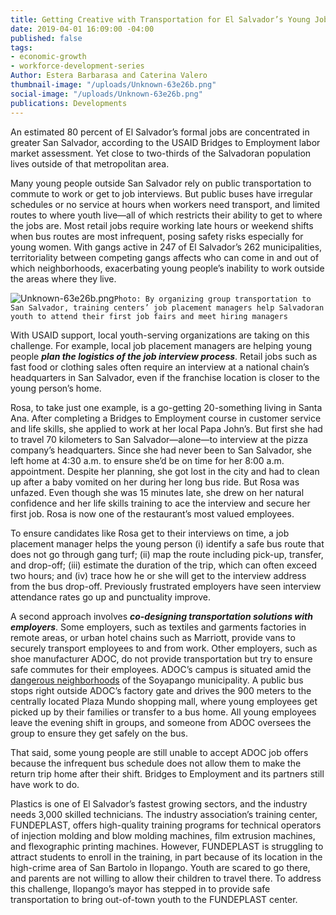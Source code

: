 ```yaml
---
title: Getting Creative with Transportation for El Salvador’s Young Job-Seekers
date: 2019-04-01 16:09:00 -04:00
published: false
tags:
- economic-growth
- workforce-development-series
Author: Estera Barbarasa and Caterina Valero
thumbnail-image: "/uploads/Unknown-63e26b.png"
social-image: "/uploads/Unknown-63e26b.png"
publications: Developments
---
```


An estimated 80 percent of El Salvador’s formal jobs are concentrated in greater San Salvador, according to the USAID Bridges to Employment labor market assessment. Yet close to two-thirds of the Salvadoran population lives outside of that metropolitan area. 

Many young people outside San Salvador rely on public transportation to commute to work or get to job interviews. But public buses have irregular schedules or no service at hours when workers need transport, and limited routes to where youth live—all of which restricts their ability to get to where the jobs are. Most retail jobs require working late hours or weekend shifts when bus routes are most infrequent, posing safety risks especially for young women. With gangs active in 247 of El Salvador’s 262 municipalities, territoriality between competing gangs affects who can come in and out of which neighborhoods, exacerbating young people’s inability to work outside the areas where they live.

![Unknown-63e26b.png](/uploads/Unknown-63e26b.png)`Photo: By organizing group transportation to San Salvador, training centers’ job placement managers help Salvadoran youth to attend their first job fairs and meet hiring managers`

With USAID support, local youth-serving organizations are taking on this challenge. For example, local job placement managers are helping young people ***plan the logistics of the job interview process***. Retail jobs such as fast food or clothing sales often require an interview at a national chain’s headquarters in San Salvador, even if the franchise location is closer to the young person’s home. 

Rosa, to take just one example, is a go-getting 20-something living in Santa Ana. After completing a Bridges to Employment course in customer service and life skills, she applied to work at her local Papa John’s. But first she had to travel 70 kilometers to San Salvador—alone—to interview at the pizza company’s headquarters. Since she had never been to San Salvador, she left home at 4:30 a.m. to ensure she’d be on time for her 8:00 a.m. appointment. Despite her planning, she got lost in the city and had to clean up after a baby vomited on her during her long bus ride. But Rosa was unfazed. Even though she was 15 minutes late, she drew on her natural confidence and her life skills training to ace the interview and secure her first job. Rosa is now one of the restaurant’s most valued employees.

To ensure candidates like Rosa get to their interviews on time, a job placement manager helps the young person (i) identify a safe bus route that does not go through gang turf; (ii) map the route including pick-up, transfer, and drop-off; (iii) estimate the duration of the trip, which can often exceed two hours; and (iv) trace how he or she will get to the interview address from the bus drop-off. Previously frustrated employers have seen interview attendance rates go up and punctuality improve.

A second approach involves ***co-designing transportation solutions with employers***. Some employers, such as textiles and garments factories in remote areas, or urban hotel chains such as Marriott, provide vans to securely transport employees to and from work. Other employers, such as shoe manufacturer ADOC, do not provide transportation but try to ensure safe commutes for their employees. ADOC’s campus is situated amid the [dangerous neighborhoods](https://en.wikipedia.org/wiki/Crime_in_El_Salvador) of the Soyapango municipality. A public bus stops right outside ADOC’s factory gate and drives the 900 meters to the centrally located Plaza Mundo shopping mall, where young employees get picked up by their families or transfer to a bus home. All young employees leave the evening shift in groups, and someone from ADOC oversees the group to ensure they get safely on the bus.

That said, some young people are still unable to accept ADOC job offers because the infrequent bus schedule does not allow them to make the return trip home after their shift. Bridges to Employment and its partners still have work to do. 

<aside>Plastics is one of El Salvador’s fastest growing sectors, and the industry needs 3,000 skilled technicians. The industry association’s training center, FUNDEPLAST, offers high-quality training programs for technical operators of injection molding and blow molding machines, film extrusion machines, and flexographic printing machines. However, FUNDEPLAST is struggling to attract students to enroll in the training, in part because of its location in the high-crime area of San Bartolo in Ilopango. Youth are scared to go there, and parents are not willing to allow their children to travel there. To address this challenge, Ilopango’s mayor has stepped in to provide safe transportation to bring out-of-town youth to the FUNDEPLAST center.</aside>


